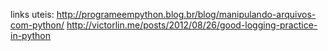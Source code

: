 links uteis:
http://programeempython.blog.br/blog/manipulando-arquivos-com-python/
http://victorlin.me/posts/2012/08/26/good-logging-practice-in-python

